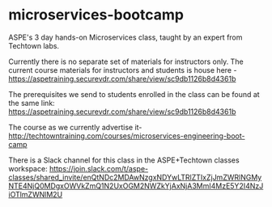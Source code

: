 # microservices-bootcamp
ASPE's 3 day hands-on Microservices class, taught by an expert from Techtown labs.

Currently there is no separate set of materials for instructors only. The current course materials for instructors and students is house here - https://aspetraining.securevdr.com/share/view/sc9db1126b8d4361b

The prerequisites we send to students enrolled in the class can be found at the same link: https://aspetraining.securevdr.com/share/view/sc9db1126b8d4361b

The course as we currently advertise it- http://techtowntraining.com/courses/microservices-engineering-boot-camp

There is a Slack channel for this class in the ASPE+Techtown classes workspace: https://join.slack.com/t/aspe-classes/shared_invite/enQtNDc2MDAwNzgxNDYwLTRlZTIxZjJmZWRlNGMyNTE4NjQ0MDgxOWVkZmQ1N2UxOGM2NWZkYjAxNjA3MmI4MzE5Y2I4NzJiOTlmZWNlM2U
